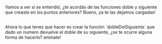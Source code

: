 Vamos a ver si se entendió, ¿te acordás de las funciones doble y siguiente que creaste en los puntos anteriores? Bueno, ya te las dejamos cargadas!

<br>
Ahora lo que tenes que hacer es crear la función `dobleDelSiguiente` que dado un numero devuelve el doble de su siguiente, ¿se te ocurre alguna forma de hacerlo? animate!
